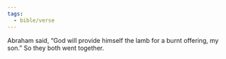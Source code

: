 ```yaml
---
tags:
  - bible/verse
---
```

Abraham said, “God will provide himself the lamb for a burnt offering, my son.” So they both went together.
